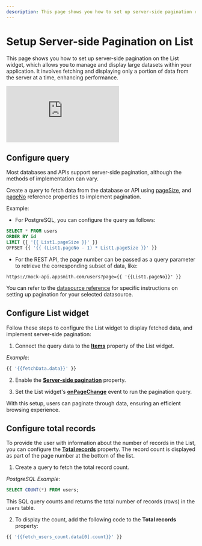 ```yaml
---
description: This page shows you how to set up server-side pagination on a List widget, which allows you to manage and display large datasets within your application.
---
```

# Setup Server-side Pagination on List


This page shows you how to set up server-side pagination on the List widget, which allows you to manage and display large datasets within your application. It involves fetching and displaying only a portion of data from the server at a time, enhancing performance.


<div style={{ '{{ position: "relative", paddingBottom: "calc(50.520833333333336% + 41px)", height: "0", width: "100%" }}' }}>
  <iframe src="https://demo.arcade.software/V6vWLj9CgB3IgOjZmWlf?embed" frameborder="0" loading="lazy" webkitallowfullscreen mozallowfullscreen allowfullscreen style={{ '{{ position: "absolute", top: "0", left: "0", width: "100%", height: "100%", colorScheme: "light" }}' }} title="Appsmith | Connect Data">
  </iframe>
</div>



## Configure query

Most databases and APIs support server-side pagination, although the methods of implementation can vary.

Create a query to fetch data from the database or API using [pageSize](/reference/widgets/list#pagesize-number), and [pageNo](/reference/widgets/list#pageno-number) reference properties to implement pagination.

 

Example:

* For PostgreSQL, you can configure the query as follows:

```sql
SELECT * FROM users
ORDER BY id
LIMIT {{ '{{ List1.pageSize }}' }}
OFFSET {{ '{{ (List1.pageNo - 1) * List1.pageSize }}' }}
```

* For the REST API, the page number can be passed as a query parameter to retrieve the corresponding subset of data, like:

```api
https://mock-api.appsmith.com/users?page={{ '{{List1.pageNo}}' }}
```

You can refer to the [datasource reference](https://appsmith-docs-9z74fyp29-get-appsmith.vercel.app/connect-data/reference) for specific instructions on setting up pagination for your selected datasource.


</dd>


## Configure List widget

Follow these steps to configure the List widget to display fetched data, and implement server-side pagination:

1. Connect the query data to the [**Items**](/reference/widgets/list#items-string) property of the List widget.

 

*Example*: 

```js
{{ '{{fetchData.data}}' }}
```

</dd>

2. Enable the [**Server-side pagination**](/reference/widgets/list#server-side-pagination) property.


3. Set the List widget's [**onPageChange**](/reference/widgets/list#onpagechange) event to run the pagination query.

With this setup, users can paginate through data, ensuring an efficient browsing experience.

## Configure total records

To provide the user with information about the number of records in the List, you can configure the [**Total records**](/reference/widgets/list#total-records-number) property. The record count is displayed as part of the page number at the bottom of the list.


1. Create a query to fetch the total record count.

 

*PostgreSQL Example*:

```sql
SELECT COUNT(*) FROM users;
```

This SQL query counts and returns the total number of records (rows) in the `users` table.

</dd>

2. To display the count, add the following code to the **Total records** property:

 

```js
{{ '{{fetch_users_count.data[0].count}}' }}
```
</dd>
